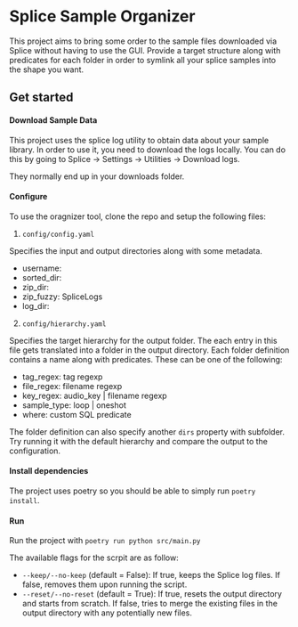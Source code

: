 # Splice Sample Organizer

This project aims to bring some order to the sample files downloaded via Splice without having to use the GUI. Provide a target structure along with predicates for each folder in order to symlink all your splice samples into the shape you want.

## Get started

#### Download Sample Data

This project uses the splice log utility to obtain data about your sample library. In order to use it, you need to download the logs locally. You can do this by going to Splice -> Settings -> Utilities -> Download logs.

They normally end up in your downloads folder.

#### Configure

To use the oragnizer tool, clone the repo and setup the following files:

1. `config/config.yaml`

Specifies the input and output directories along with some metadata. 

- username: <splice username>
- sorted_dir: <output directory>
- zip_dir: <directory where your splice logs are located>
- zip_fuzzy: SpliceLogs
- log_dir: <debug directory for logs>

2. `config/hierarchy.yaml`

Specifies the target hierarchy for the output folder. The each entry in this file gets translated into a folder in the output directory. Each folder definition contains a name along with predicates. These can be one of the following:

- tag_regex: tag regexp
- file_regex: filename regexp
- key_regex: audio_key | filename regexp
- sample_type: loop | oneshot
- where: custom SQL predicate

The folder definition can also specify another `dirs` property with subfolder. Try running it with the default hierarchy and compare the output to the configuration.

#### Install dependencies

The project uses poetry so you should be able to simply run `poetry install`.

#### Run

Run the project with `poetry run python src/main.py`

The available flags for the scrpit are as follow:

- `--keep/--no-keep` (default = False): If true, keeps the Splice log files. If false, removes them upon running the script.
- `--reset/--no-reset` (default = True): If true, resets the output directory and starts from scratch. If false, tries to merge the existing files in the output directory with any potentially new files.

